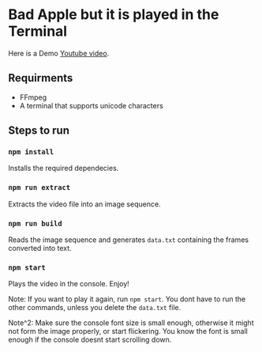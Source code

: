 # Bad Apple but it is played in the Terminal

Here is a Demo [Youtube video](https://youtu.be/_JTHbbsSCZk).

## Requirments

-   FFmpeg
-   A terminal that supports unicode characters

## Steps to run

### `npm install`

Installs the required dependecies.

### `npm run extract`

Extracts the video file into an image sequence.

### `npm run build`

Reads the image sequence and generates `data.txt` containing the frames converted into text.

### `npm start`

Plays the video in the console. Enjoy!

Note: If you want to play it again, run `npm start`. You dont have to run the other commands, unless you delete the `data.txt` file.

Note^2: Make sure the console font size is small enough, otherwise it might not form the image properly, or start flickering. You know the font is small enough if the console doesnt start scrolling down.
